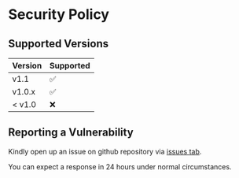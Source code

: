 # Security Policy

## Supported Versions

| Version | Supported          |
| ------- | ------------------ |
| v1.1   | :white_check_mark: |
| v1.0.x  | :white_check_mark: |
| < v1.0   | :x:                |

## Reporting a Vulnerability

Kindly open up an issue on github repository via [issues tab](https://github.com/skywarth/chaotic-schedule/issues/new/choose).

You can expect a response in 24 hours under normal circumstances.
